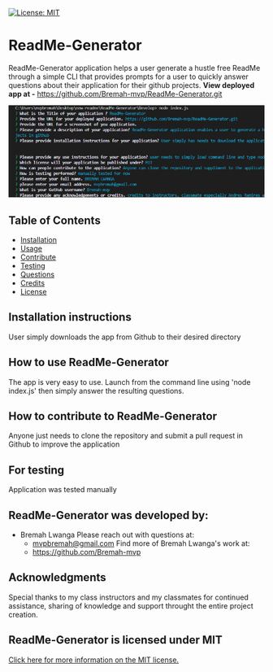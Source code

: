 
  [![License: MIT](https://img.shields.io/badge/License-MIT-yellow.svg)](https://opensource.org/licenses/MIT)
  # ReadMe-Generator
  ReadMe-Generator application helps a user generate a hustle free ReadMe through a simple CLI that provides prompts for a user to quickly answer questions about their application for their github projects.
**View deployed app at -** https://github.com/Bremah-mvp/ReadMe-Generator.git

![ReadMe-Generator screen shot](https://github.com/Bremah-mvp/ReadMe-Generator/blob/master/Develop/assets/node.png)
## Table of Contents
- [Installation](#Installation-instructions)
- [Usage](#How-to-use-ReadMe-Generator)
- [Contribute](#How-to-contribute-to-ReadMe-Generator)
- [Testing](#For-testing)
- [Questions](#ReadMe-Generator-was-developed-by:)
- [Credits](#Acknowledgments-and-Credits)
- [License](#ReadMe-Generator-is-licensed-under-MIT)
## Installation instructions
User simply downloads the app from Github to their desired directory
## How to use ReadMe-Generator
The app is very easy to use. Launch from the command line using 'node index.js' then simply answer the resulting questions.
## How to contribute to ReadMe-Generator
Anyone just needs to clone the repository and submit a pull request in Github to improve the application
## For testing
Application was tested manually
## ReadMe-Generator was developed by:
- Bremah Lwanga
Please reach out with questions at:
  - mvpbremah@gmail.com
Find more of Bremah Lwanga's work at:
  - https://github.com/Bremah-mvp
## Acknowledgments 
Special thanks to my class instructors and my classmates for continued assistance, sharing of knowledge and support throught the entire project creation. 
## ReadMe-Generator is licensed under MIT
[Click here for more information on the MIT license.](https://choosealicense.com/licenses/mit/)
